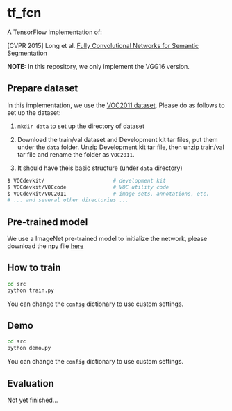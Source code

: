 # tf_fcn

A TensorFlow Implementation of:

[CVPR 2015] Long et al. [Fully Convolutional Networks for Semantic Segmentation](https://people.eecs.berkeley.edu/~jonlong/long_shelhamer_fcn.pdf)

**NOTE:** In this repository, we only implement the VGG16 version.


## Prepare dataset

In this implementation, we use the [VOC2011 dataset](http://host.robots.ox.ac.uk/pascal/VOC/voc2011/). Please do as follows to set up the dataset:

1. `mkdir data` to set up the directory of dataset

2. Download the train/val dataset and Development kit tar files, put them under the `data` folder. Unzip Development kit tar file, then unzip train/val tar file and rename the folder as `VOC2011`.

3. It should have theis basic structure (under `data` directory)

```bash
$ VOCdevkit/                      # development kit
$ VOCdevkit/VOCcode               # VOC utility code
$ VOCdevkit/VOC2011               # image sets, annotations, etc.
# ... and several other directories ...
```


## Pre-trained model

We use a ImageNet pre-trained model to initialize the network, please download the npy file [here](https://drive.google.com/file/d/0B2SnTpv8L4iLRTFZb0FWenRJTlU/view?usp=sharing)


## How to train

```bash
cd src
python train.py
```

You can change the `config` dictionary to use custom settings.


## Demo

```bash
cd src
python demo.py
```

You can change the `config` dictionary to use custom settings.


## Evaluation

Not yet finished...
